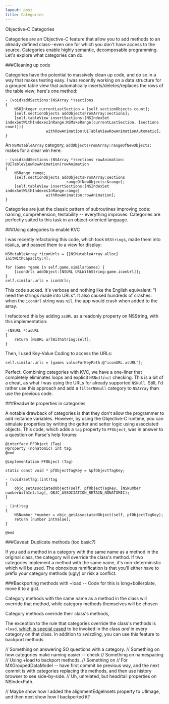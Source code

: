```yaml
---
layout: post
title: Categories
---
```

Objective-C Categories

Categories are an Objective-C feature that allow you to add methods to an already defined class--even one for which you don't have access to the source. Categories enable highly semantic, decomposable programming. Let's explore what categories can do.

###Cleaning up code

Categories have the potential to massively clean up code, and do so in a way that makes testing easy. I was recently working on a data structure for a grouped table view that automatically inserts/deletes/replaces the rows of the table view; here's one method:

    - (void)addSections:(NSArray *)sections
    {
        NSUInteger currentLastSection = [self.sectionObjects count];
        [self.sectionObjects addObjectsFromArray:sections];
        [self.tableView insertSections:[NSIndexSet indexSetWithIndexesInRange:NSMakeRange(currentLastSection, [sections count])]
                      withRowAnimation:UITableViewRowAnimationAutomatic];
    }

An `NSMutableArray` category, `addObjectsFromArray:rangeOfNewObjects:` makes for a clear win here:

    - (void)addSections:(NSArray *)sections rowAnimation:(UITableViewRowAnimation)rowAnimation
    {
        NSRange range;
        [self.sectionObjects addObjectsFromArray:sections
                               rangeOfNewObjects:&range];
        [self.tableView insertSections:[NSIndexSet indexSetWithIndexesInRange:range]
                      withRowAnimation:rowAnimation];
    }
    
Categories are just the classic pattern of subroutines improving code: naming, comprehension, testability -- everything improves. Categories are perfectly suited to this task in an object-oriented language.



###Using categories to enable KVC

I was recently refactoring this code, which took `NSString`s, made them into `NSURL`s, and passed them to a view for display:

    
    NSMutableArray *iconUrls = [[NSMutableArray alloc] initWithCapacity:4];
    
    for (Game *game in self.game.similarGames) {
        [iconUrls addObject:[NSURL URLWithString:game.iconUrl]];
    }
    self.similar.urls = iconUrls;
    

This code sucked. It's verbose and nothing like the English equivalent: "I need the strings made into URLs". It also caused hundreds of crashes: when the `iconUrl` string was `nil`, the app would crash when added to the array.

I refactored this by adding `asURL` as a readonly property on NSString, with this implementation:

    
    -(NSURL *)asURL
    {
        return [NSURL urlWithString:self];
    }
    

 Then, I used Key-Value Coding to access the URLs:

    
    self.similar.urls = [games valueForKeyPath:@"iconURL.asURL"];
    
Perfect. Combining categories with KVC, we have a one-liner that completely eliminates loops and explicit `NSNull`/`nil` checking. This is a bit of a cheat, as what I was using the URLs for already supported `NSNull`. Still, I'd rather use this approach and add a `filterNSNull` category to `NSArray` than use the previous code.

###Readwrite properties in categories

A notable drawback of categories is that they don't allow the programmer to add instance variables. However, by using the Objective-C runtime, you can simulate properties by writing the getter and setter logic using associated objects. This code, which adds a `tag` property to `PFObject`, was in answer to a question on Parse's help forums:
    
    

    @interface PFObject (Tag)
    @property (nonatomic) int tag;
    @end

    @implementation PFObject (Tag)

    static const void * pfObjectTagKey = &pfObjectTagKey;

    - (void)setTag:(int)tag
    {
        objc_setAssociatedObject(self, pfObjectTagKey, [NSNumber numberWithInt:tag], OBJC_ASSOCIATION_RETAIN_NONATOMIC);
    }

    - (int)tag
    {
        NSNumber *number = objc_getAssociatedObject(self, pfObjectTagKey);
        return [number intValue];
    }

    @end
    
    

    
###Caveat: Duplicate methods (too basic?)

If you add a method in a category with the same name as a method in the original class, the category will override the class's method. If two categories implement a method with the same name, it's non-deterministic which will be used. The obnoxious ramification is that you'll either have to prefix your category methods (ugly) or risk a conflict.

###Backporting methods with +load -- Code for this is long+boilerplate, move it to a gist.

Category methods with the same name as a method in the class will override that method, while category methods themselves will be chosen 

Category methods override their class's methods,

The exception to the rule that categories override the class's methods is `+load`, [which is special cased](http://www.mikeash.com/pyblog/friday-qa-2009-05-22-objective-c-class-loading-and-initialization.html) to be invoked in the class *and* in every category on that class. In addition to swizzling, you can use this feature to backport methods


// Something on answering SO questions with a category.
// Something on how categories make naming easier -- check
// Something on namespacing
// Using +load to backport methods.
// Something on 
// For MXGroupedDataModel -- have first commit be previous way, and the next commit is with categories replacing the methods, and then use history browser to see side-by-side.
// Uh, unrelated, but head/tail properties on NSIndexPath. 

// Maybe show how I added the alignmentEdgeInsets property to UIImage, and then next show how I backported it?